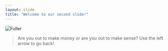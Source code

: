 ```yaml
---
layout: slide
title: "Welcome to our second slide!"
---
```

![Fuller](https://www.storemypic.com/images/2016/10/06/r-buckminster-fuller-you-can-make-money-or-you-can-quote-on-storemypic-c32dc.png "R. Buckminster Fuller")
> Are you out to make money or are you out to make sense?
Use the left arrow to go back!